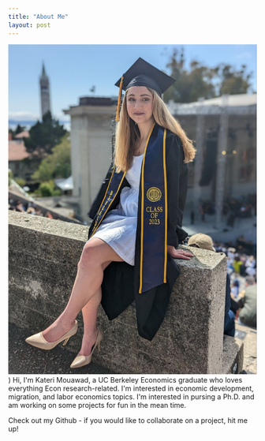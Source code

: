 ```yaml
---
title: "About Me"
layout: post
---
```



![title](/assets/kat.jpg))
Hi, I'm Kateri Mouawad, a UC Berkeley Economics graduate who loves everything Econ research-related. I'm interested in economic development, migration, and labor economics topics. I'm interested in pursing a Ph.D. and am working on some projects for fun in the mean time. 


Check out my Github -  if you would like to collaborate on a project, hit me up! 

